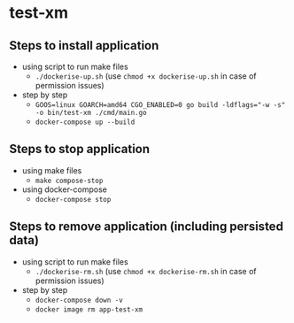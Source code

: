 # test-xm

## Steps to install application
- using script to run make files
    - `./dockerise-up.sh` (use `chmod +x dockerise-up.sh` in case of permission issues)
- step by step
    - `GOOS=linux GOARCH=amd64 CGO_ENABLED=0 go build -ldflags="-w -s" -o bin/test-xm ./cmd/main.go`
    - `docker-compose up --build`

## Steps to stop application
- using make files
    - `make compose-stop`
- using docker-compose
    - `docker-compose stop`

## Steps to remove application (including persisted data)
- using script to run make files
    - `./dockerise-rm.sh` (use `chmod +x dockerise-rm.sh` in case of permission issues)
- step by step
    - `docker-compose down -v`
    - `docker image rm app-test-xm`
